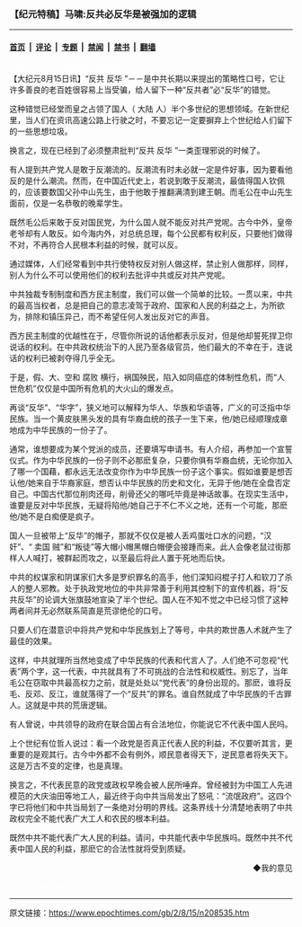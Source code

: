 ### 【纪元特稿】马啸:反共必反华是被强加的逻辑

---

#### [首页](../../../..?n208535) &nbsp;|&nbsp; [评论](../../../../../epoch-comment?n208535) &nbsp;|&nbsp; [专题](../../../../../epoch-special?n208535) &nbsp;|&nbsp; [禁闻](../../../../../epoch-news?n208535) &nbsp;|&nbsp; [禁书](../../../../../books?n208535) &nbsp;|&nbsp; [翻墙](https://github.com/gfw-breaker/nogfw/blob/master/README.md?n208535)


<div class="post_content" id="artbody" itemprop="articleBody">
 <!-- article content begin -->
 <p>
  <font color="#ffffff">
   (http://www.epochtimes.com)
  </font>
  <br/>
  【大纪元8月15日讯】“反共
  <ok href="https://www.epochtimes.com/gb/tag/%E5%8F%8D%E5%8D%8E.html">
   反华
  </ok>
  ”－－是中共长期以来提出的策略性口号，它让许多善良的老百姓很容易上当受骗，给人留下一种“反共者”必“反华”的错觉。
 </p>
 <p>
  这种错觉已经堂而皇之占领了国人（
  <ok href="nsc413.htm">
   大陆
  </ok>
  人）半个多世纪的思想领域。在新世纪里，当人们在资讯高速公路上行驶之时，不要忘记一定要摒弃上个世纪给人们留下的一些思想垃圾。
 </p>
 <p>
  换言之，现在已经到了必须整肃批判“反共
  <ok href="https://www.epochtimes.com/gb/tag/%E5%8F%8D%E5%8D%8E.html">
   反华
  </ok>
  ”一类歪理邪说的时候了。
 </p>
 <p>
  有人提到共产党人是敢于反潮流的。反潮流有时未必就一定是件好事，因为要看他反的是什么潮流。然而，在中国近代史上，若说到敢于反潮流，最值得国人钦佩的，应该要数国父孙中山先生，由于他敢于推翻满清到建王朝。而毛公在中山先生面前，仅是一名恭敬的晚辈学生。
 </p>
 <p>
  既然毛公后来敢于反对国民党，为什么国人就不能反对共产党呢。古今中外，皇帝老爷却有人敢反。如今海内外，对总统总理，每个公民都有权利反，只要他们做得不对，不再符合人民根本利益的时候，就可以反。
 </p>
 <p>
  通过媒体，人们经常看到中共行使特权反对别人做这样，禁止别人做那样，同样，别人为什么不可以使用他们的权利去批评中共或反对共产党呢。
 </p>
 <p>
  中共独裁专制制度和西方民主制度，我们可以做一个简单的比较。一贯以来，中共的最高当权者，总是把自己的意志凌驾于政府、国家和人民的利益之上，为所欲为，排除和镇压异己，而不希望任何人发出反对它的声音。
 </p>
 <p>
  西方民主制度的优越性在于，尽管你所说的话他都表示反对，但是他却誓死捍卫你说话的权利。在中共政权统治下的人民乃至各级官员，他们最大的不幸在于，连说话的权利已被剥夺得几乎全无。
 </p>
 <p>
  于是，假、大、空和
  <ok href="nf315.htm">
   腐败
  </ok>
  横行，祸国殃民，陷入如同癌症的体制性危机，而“人世危机”仅仅是中国所有危机的大火山的爆发点。
 </p>
 <p>
  再谈“反华”、“华字”，狭义地可以解释为华人、华族和华语等，广义的可泛指中华民族。当一个黄皮肤黑头发的具有华裔血统的孩子一生下来，他/她已经顺理成章地成为中华民族的一份子了。
 </p>
 <p>
  通常，谁想要成为某个党派的成员，还要填写申请书。有人介绍，再参加一个宣誓仪式。作为中华民族的一份子则不必那麽复杂，只要你俱有华裔血统，无论你加入了哪一个国藉，都永远无法改变你作为中华民族一份子这个事实。假如谁要是想否认他/她来自于华裔家庭，想否认中华民族的历史和文化，无异于他/她在全盘否定自己。中国古代那位削肉还母，削骨还父的哪吒毕竟是神话故事。在现实生活中，谁要是反对中华民族，无疑将陷他/她自己于不仁不义之地，还有一个可能，那麽他/她不是白痴便是疯子。
 </p>
 <p>
  国人一旦被带上“反华”的帽子，那就不仅仅是被人丢鸡蛋吐口水的问题，“汉奸”、“
  <ok href="nf801.htm">
   卖国
  </ok>
  贼”和“叛徒”等大帽小帽黑帽白帽便会接踵而来。此人会像老鼠过街那样人人喊打，被群起而攻之，以至最后将此人置于死地而后快。
 </p>
 <p>
  中共的权谋家和阴谋家们大多是罗织罪名的高手，他们深知闷棍子打人和软刀了杀人的整人邪教。处于执政党地位的中共非常善于利用其控制下的宣传机器，将“反共反华”的论调大张旗鼓地宣染了半个世纪。国人在不知不觉之中已经习惯了这种两者间并无必然联系简直是荒谬绝伦的口号。
 </p>
 <p>
  只要人们在潜意识中将共产党和中华民族划上了等号，中共的欺世愚人术就产生了最佳的效果。
 </p>
 <p>
  这样，中共就理所当然地变成了中华民族的代表和代言人了。人们绝不可忽视“代表”两个字，这一代表，中共就具有了不可挑战的合法性和权威性。别忘了，当年毛公在窃取中共最高权力之前，就是处处以“党代表”的身份出现的。那麽，谁将反毛、反邓、反江，谁就落得了一个“反共”的罪名。谁自然就成了中华民族的千古罪人。这就是中共的荒唐逻辑。
 </p>
 <p>
  有人曾说，中共领导的政府在联合国占有合法地位，你能说它不代表中国人民吗。
 </p>
 <p>
  上个世纪有位哲人说过：看一个政党是否真正代表人民的利益，不仅要听其言，更重要的是观其行。古今中外都不会有例外，顺民意者得天下，逆民意者将失天下。这是万古不变的定律，也是真理。
 </p>
 <p>
  换言之，不代表民意的政党或政权早晚会被人民所唾弃。曾经被封为中国工人先进模范的大庆油田等地工人，最近终于向中共当局发出了怒吼：“流氓政府”。这四个字已将他们和中共当局划了一条绝对分明的界线。这条界线十分清楚地表明了中共政权完全不能代表广大工人和农民的根本利益。
 </p>
 <p>
  既然中共不能代表广大人民的利益。请问，中共能代表中华民族吗。既然中共不代表中国人民的利益，那麽它的合法性就将受到质疑。
 </p>
 <div align="right">
  <ok href="sendmail.asp?p=pinglunfankui&amp;subject=评论文章读者反馈&amp;body=您好﹐我读了贵网站的文章《【纪元特稿】马啸:反共必反华是被强加的逻辑》后﹐">
   ◆我的意见
  </ok>
 </div>
 <p>
  <font color="#ffffff">
   (http://www.dajiyuan.com)
  </font>
 </p>
 <!-- article content end -->
 <div id="below_article_ad">
 </div>
</div>


---

原文链接：https://www.epochtimes.com/gb/2/8/15/n208535.htm